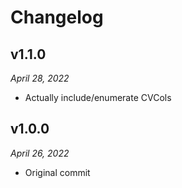 Changelog
=========

v1.1.0
------

*April 28, 2022*

*   Actually include/enumerate CVCols

v1.0.0
------

*April 26, 2022*

*   Original commit
